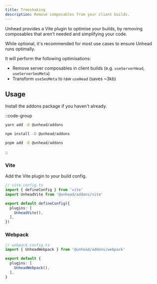 ```yaml
---
title: Treeshaking
description: Remove composables from your client builds.
---
```


Unhead provides a Vite plugin to optimise your builds, by removing composables that aren't needed and simplifying 
your code.

While optional, it's recommended for most use cases to ensure Unhead runs optimally. 

It will perform the following optimisations:
- Remove server composables in client builds (e.g. `useServerHead`, `useServerSeoMeta`)
- Transform `useSeoMeta` to raw `useHead` (saves ~3kb)

## Usage

Install the addons package if you haven't already.

::code-group

```bash [yarn]
yarn add -D @unhead/addons
```

```bash [npm]
npm install -D @unhead/addons
```

```bash [pnpm]
pnpm add -D @unhead/addons
```

::

### Vite

Add the Vite plugin to your build config.

```ts
// vite.config.ts
import { defineConfig } from 'vite'
import UnheadVite from '@unhead/addons/vite'

export default defineConfig({
  plugins: [
    UnheadVite(),
  ],
})
```

### Webpack

```ts
// webpack.config.ts
import { UnheadWebpack } from '@unhead/addons/webpack'

export default {
  plugins: [
    UnheadWebpack(),
  ],
}
```
